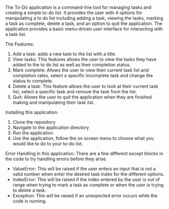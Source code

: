The To-Do application is a command-line tool for managing tasks and creating a simple to-do list. It provides the user with 4 options for manipulating a to do list including adding a task, viewing the tasks, marking a task as complete, delete a task, and an option to quit the application.
The application provides a basic menu-driven user interface for interacting with a task list.

The Features:
1. Add a task: adds a new task to the list with a title.
2. View tasks: This features allows the user to view the tasks they have added to the to do list as well as their completion status.
3. Mark complete: Allows the user to view their current task list and completion rates, select a specific incomplete task and change the status to complete.
4. Delete a task: This feature allows the user to look at their current task list, select a specific task and remove the task from the list.
5. Quit: Allows the user to quit the application when they are finished making and manipulating their task list.

Installing this application:
1. Clone the repository
2. Navigate to the application directory
3. Run the application
4. Use the application, follow the on screen menu to choose what you would like to do to your to-do list.

Error Handling in this application:
There are a few different except blocks in the code to try handling errors before they arise.
- ValueError: This will be raised if the user enters an input that is not a valid number when enter the desired task index for the different options.
- IndexError: This will be raised if the index entered by the user is out of range when trying to mark a task as complete or when the user is trying to delete a task.
- Exception: This will be raised if an unexpected error occurs while the code is running.

